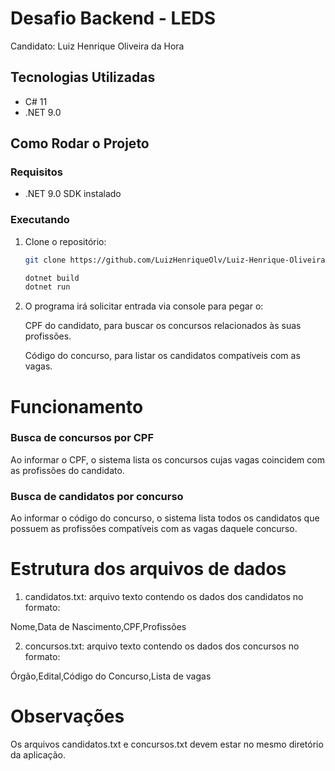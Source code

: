 # Desafio Backend - LEDS

Candidato: Luiz Henrique Oliveira da Hora

## Tecnologias Utilizadas
- C# 11  
- .NET 9.0

## Como Rodar o Projeto

### Requisitos
- .NET 9.0 SDK instalado

### Executando
1. Clone o repositório:
   ```bash
   git clone https://github.com/LuizHenriqueOlv/Luiz-Henrique-Oliveira-da-Hora---Desafio-Backend-LEDS.git
   
   dotnet build
   dotnet run

2. O programa irá solicitar entrada via console para pegar o:

    CPF do candidato, para buscar os concursos relacionados às suas profissões.

    Código do concurso, para listar os candidatos compatíveis com as vagas.

# Funcionamento

### Busca de concursos por CPF

  Ao informar o CPF, o sistema lista os concursos cujas vagas coincidem com as profissões do candidato.

### Busca de candidatos por concurso

  Ao informar o código do concurso, o sistema lista todos os candidatos que possuem as profissões compatíveis com as vagas daquele concurso.

# Estrutura dos arquivos de dados

1. candidatos.txt: arquivo texto contendo os dados dos candidatos no formato:

  Nome,Data de Nascimento,CPF,Profissões

2. concursos.txt: arquivo texto contendo os dados dos concursos no formato:

  Órgão,Edital,Código do Concurso,Lista de vagas


# Observações
  Os arquivos candidatos.txt e concursos.txt devem estar no mesmo diretório da aplicação.